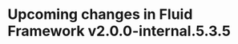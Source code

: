<!-- THIS IS AN AUTOGENERATED FILE. DO NOT EDIT THIS FILE DIRECTLY. -->

# Upcoming changes in Fluid Framework v2.0.0-internal.5.3.5

